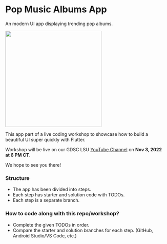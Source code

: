 # Pop Music Albums App

An modern UI app displaying trending pop albums.

<img src="screenshots/screenshot.gif" width="300px">

This app part of a live coding workshop to showcase how to build a beautiful UI super quickly with Flutter.

Workshop will be live on our GDSC LSU [YouTube Channel](https://www.youtube.com/channel/UCJPgY1BxAzFiTyOaGrOhpnw) on **Nov 3, 2022 at 6 PM CT**.

We hope to see you there!

### Structure

* The app has been divided into steps.
* Each step has starter and solution code with TODOs.
* Each step is a separate branch.

### How to code along with this repo/workshop?

* Complete the given TODOs in order.
* Compare the starter and solution branches for each step. (GitHub, Android Studio/VS Code, etc.)